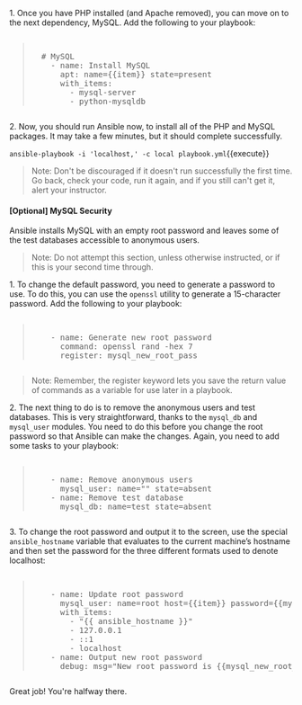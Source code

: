 
1\. Once you have PHP installed (and Apache removed), you can move on to the next dependency, MySQL. Add the following to your playbook:

<pre class="file" data-filename="playbook.yml"><blockquote>
  # MySQL
    - name: Install MySQL
      apt: name={{item}} state=present
      with_items:
        - mysql-server
        - python-mysqldb
</blockquote></pre>

2\. Now, you should run Ansible now, to install all of the PHP and MySQL packages. It may take a few minutes, but it should complete successfully.

`ansible-playbook -i 'localhost,' -c local playbook.yml`{{execute}}

>Note: Don't be discouraged if it doesn't run successfully the first time. Go back, check your code, run it again, and if you still can't get it, alert your instructor.

#### [Optional] MySQL Security  
Ansible installs MySQL with an empty root password and leaves some of the test databases accessible to anonymous users.

>Note: Do not attempt this section, unless otherwise instructed, or if this is your second time through.

1\. To change the default password, you need to generate a password to use. To do this, you can use the `openssl` utility to generate a 15-character password. Add the following to your playbook:

<pre class="file" data-filename="playbook.yml"><blockquote>
    - name: Generate new root password
      command: openssl rand -hex 7
      register: mysql_new_root_pass
</blockquote></pre>


> Note: Remember, the register keyword lets you save the return value of commands as a variable for use later in a playbook.

2\. The next thing to do is to remove the anonymous users and test databases. This is very straightforward, thanks to the `mysql_db` and `mysql_user` modules. You need to do this before you change the root password so that Ansible can make the changes. Again, you need to add some tasks to your playbook:

<pre class="file" data-filename="playbook.yml"><blockquote>
    - name: Remove anonymous users
      mysql_user: name="" state=absent
    - name: Remove test database
      mysql_db: name=test state=absent
</blockquote></pre>


3\. To change the root password and output it to the screen, use the special `ansible_hostname` variable that evaluates to the current machine’s hostname and then set the password for the three different formats used to denote localhost:

<pre class="file" data-filename="playbook.yml"><blockquote>
    - name: Update root password
      mysql_user: name=root host={{item}} password={{mysql_new_root_pass.stdout}}
      with_items:
        - "{{ ansible_hostname }}"
        - 127.0.0.1
        - ::1
        - localhost
    - name: Output new root password
      debug: msg="New root password is {{mysql_new_root_pass.stdout}}"
</blockquote></pre>

Great job! You're halfway there.
